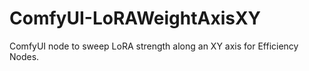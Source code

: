 # ComfyUI-LoRAWeightAxisXY
ComfyUI node to sweep LoRA strength along an XY axis for Efficiency Nodes.
